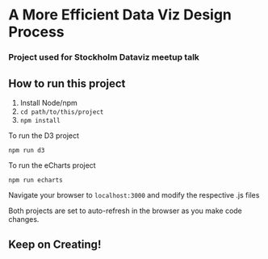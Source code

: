 # A More Efficient Data Viz Design Process

### Project used for Stockholm Dataviz meetup talk

## How to run this project

1. Install Node/npm
1. `cd path/to/this/project`
1. `npm install`

To run the D3 project

`npm run d3`

To run the eCharts project

`npm run echarts`

Navigate your browser to `localhost:3000` and modify the respective .js files

Both projects are set to auto-refresh in the browser as you make code changes.

## Keep on Creating!
